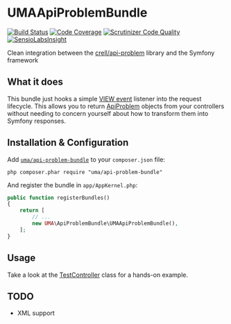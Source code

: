 # UMAApiProblemBundle

[![Build Status](https://travis-ci.org/1ma/UMAApiProblemBundle.svg?branch=master)](https://travis-ci.org/1ma/UMAApiProblemBundle) [![Code Coverage](https://scrutinizer-ci.com/g/1ma/UMAApiProblemBundle/badges/coverage.png?b=master)](https://scrutinizer-ci.com/g/1ma/UMAApiProblemBundle/?branch=master) [![Scrutinizer Code Quality](https://scrutinizer-ci.com/g/1ma/UMAApiProblemBundle/badges/quality-score.png?b=master)](https://scrutinizer-ci.com/g/1ma/UMAApiProblemBundle/?branch=master) [![SensioLabsInsight](https://insight.sensiolabs.com/projects/efdc3fe6-e2d1-44c7-9ff8-49ec9a09c2c4/mini.png)](https://insight.sensiolabs.com/projects/efdc3fe6-e2d1-44c7-9ff8-49ec9a09c2c4)

Clean integration between the [crell/api-problem](https://github.com/Crell/ApiProblem) library and the Symfony framework

## What it does

This bundle just hooks a simple [VIEW event](http://symfony.com/doc/current/reference/events.html#kernel-view) listener into the request lifecycle. This allows you to return [ApiProblem](https://github.com/Crell/ApiProblem/blob/master/README.md) objects from your controllers without needing to concern yourself about how to transform them into Symfony responses.

## Installation & Configuration

Add [`uma/api-problem-bundle`](https://packagist.org/packages/uma/api-problem-bundle) to your `composer.json` file:

    php composer.phar require "uma/api-problem-bundle"

And register the bundle in `app/AppKernel.php`:

``` php
public function registerBundles()
{
    return [
        // ...
        new UMA\ApiProblemBundle\UMAApiProblemBundle(),
    ];
}
```

## Usage

Take a look at the [TestController](https://github.com/1ma/UMAApiProblemBundle/blob/master/tests/TestProject/src/AppBundle/Controller/TestController.php) class for a hands-on example.

## TODO

- XML support